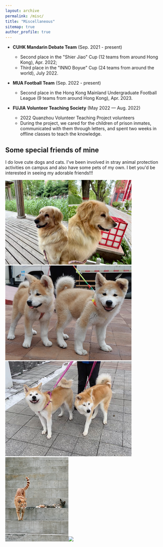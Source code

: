 ```yaml
---
layout: archive
permalink: /misc/
title: "Miscellaneous"
sitemap: true
author_profile: true
---
```


* **CUHK Mandarin Debate Team** (Sep. 2021 - present)
  * Second place in the "Shier Jiao" Cup (12 teams from around Hong Kong), Apr. 2022;
  * Third place in the "INNO Boyue" Cup (24 teams from around the world), July 2022.

* **MUA Football Team** (Sep. 2022 - present)
  * Second place in the Hong Kong Mainland Undergraduate Football League (9 teams from around Hong Kong), Apr. 2023.

* **FUJIA Volunteer Teaching Society** (May 2022 — Aug. 2022)
  * 2022 Quanzhou Volunteer Teaching Project volunteers
  * During the project, we cared for the children of prison inmates, communicated with them through letters, and spent two weeks in offline classes to teach the knowledge.

## Some special friends of mine
I do love cute dogs and cats. I've been involved in stray animal protection activities on campus and also have some pets of my own. I bet you'd be interested in seeing my adorable friends!!!

<img src="../images/dog1_1.jpg" width=200 /><img src="../images/dog1_2.jpg" width=200 />
<img src="../images/dog2_1.jpg" width=400 />
<img src="../images/dog2_2.jpg" width=400 />
<img src="../images/cat1.1.jpg" width=200 /><img src="../images/cat1.2.jpg" width=200 />
